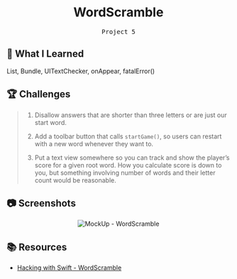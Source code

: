 <div align="center">
  <h1>WordScramble</h1>
  <samp>Project 5</samp>
  <br/>
</div>

## 📝 What I Learned

List, Bundle, UITextChecker, onAppear, fatalError()

## 🏆 Challenges

> 1. Disallow answers that are shorter than three letters or are just our start word.
>
> 2. Add a toolbar button that calls `startGame()`, so users can restart with a new word whenever they want to.
>
> 3. Put a text view somewhere so you can track and show the player’s score for a given root word. How you calculate score is down to you, but something involving number of words and their letter count would be reasonable.

## 📷 Screenshots

<div align="center">

![MockUp - WordScramble](https://github.com/Hoon94/100-Days-of-SwiftUI/assets/43189761/472e8284-f6f4-4647-a582-95cfe28ef898)

</div>

## 📚 Resources

- [Hacking with Swift - WordScramble](https://www.hackingwithswift.com/books/ios-swiftui/word-scramble-wrap-up)
